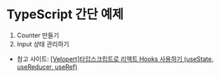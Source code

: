 # TypeScript 간단 예제
1. Counter 만들기
2. Input 상태 관리하기

- 참고 사이트: [[Velopert]타입스크립트로 리액트 Hooks 사용하기 (useState, useReducer, useRef)](https://velog.io/@velopert/using-hooks-with-typescript)
